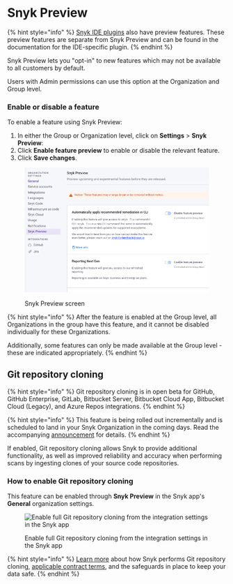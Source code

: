 # Snyk Preview

{% hint style="info" %}
[Snyk IDE plugins](../../integrations/ide-tools/) also have preview features. These preview features are separate from Snyk Preview and can be found in the documentation for the IDE-specific plugin.
{% endhint %}

Snyk Preview lets you "opt-in" to new features which may not be available to all customers by default.

Users with Admin permissions can use this option at the Organization and Group level.

### Enable or disable a feature

To enable a feature using Snyk Preview:

1. In either the Group or Organization level, click on **Settings** > **Snyk Preview**:
2. Click **Enable feature preview** to enable or disable the relevant feature.
3. Click **Save changes**.

<figure><img src="../../.gitbook/assets/Screenshot 2023-05-04 at 11.36.07.png" alt="Snyk Preview screen"><figcaption><p>Snyk Preview screen</p></figcaption></figure>

{% hint style="info" %}
After the feature is enabled at the Group level, all Organizations in the group have this feature, and it cannot be disabled individually for these Organizations.

Additionally, some features can only be made available at the Group level - these are indicated appropriately.
{% endhint %}

## Git repository cloning

{% hint style="info" %}
Git repository cloning is in open beta for GitHub, GitHub Enterprise, GitLab, Bitbucket Server, Bitbucket Cloud App, Bitbucket Cloud (Legacy), and Azure Repos integrations.
{% endhint %}

{% hint style="info" %}
This feature is being rolled out incrementally and is scheduled to land in your Snyk Organization in the coming days. Read the accompanying [announcement](https://updates.snyk.io/open-beta-availability-of-git-repository-cloning-275373) for details.
{% endhint %}

If enabled, Git repository cloning allows Snyk to provide additional functionality, as well as improved reliability and accuracy when performing scans by ingesting clones of your source code repositories.

### How to enable Git repository cloning

This feature can be enabled through **Snyk Preview** in the Snyk app's **General** organization settings.

<figure><img src="https://lh4.googleusercontent.com/NeiM1iGKaUMiHC-qr8n3SjlNRCr8j33XO3M5PtAdMUJaIap6RNv1UwmpiVv1siDWRnE61v490VoLTP1uXL0gUVHQDLh7FK29vGQLSvCMhlmd2NZJnbWFt3xIOxzHO7Nw7SAQDGiMwLotub8y5HU2-vbyEiY9GzA4DXwRh3xXiib7z99lqHEDDShD9jQMfWjn" alt="Enable full Git repository cloning from the integration settings in the Snyk app"><figcaption><p>Enable full Git repository cloning from the integration settings in the Snyk app</p></figcaption></figure>

{% hint style="info" %}
[Learn more](../../more-info/how-snyk-handles-your-data.md#git-repository-cloning) about how Snyk performs Git repository cloning, [applicable contract terms](../../more-info/how-snyk-handles-your-data.md#git-cloning-applicable-contract-terms), and the safeguards in place to keep your data safe.
{% endhint %}
